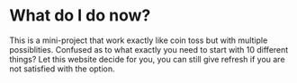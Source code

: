# What do I do now?

This is a mini-project that work exactly like coin toss but with multiple possiblities. Confused as to what exactly you need to start with 10 different things? Let this website decide for you, you can still give refresh if you are not satisfied with the option.
